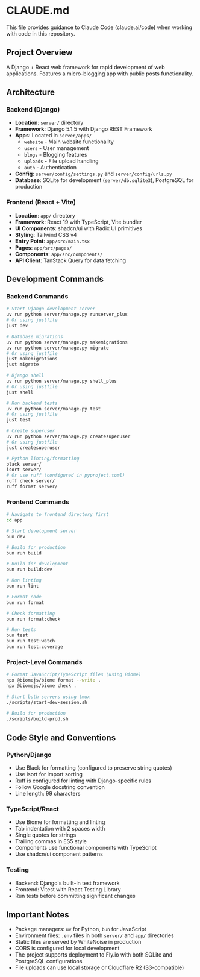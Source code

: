 # CLAUDE.md

This file provides guidance to Claude Code (claude.ai/code) when working with code in this repository.

## Project Overview

A Django + React web framework for rapid development of web applications. Features a micro-blogging app with public posts functionality.

## Architecture

### Backend (Django)
- **Location**: `server/` directory
- **Framework**: Django 5.1.5 with Django REST Framework
- **Apps**: Located in `server/apps/`
  - `website` - Main website functionality
  - `users` - User management
  - `blogs` - Blogging features
  - `uploads` - File upload handling
  - `auth` - Authentication
- **Config**: `server/config/settings.py` and `server/config/urls.py`
- **Database**: SQLite for development (`server/db.sqlite3`), PostgreSQL for production

### Frontend (React + Vite)
- **Location**: `app/` directory
- **Framework**: React 19 with TypeScript, Vite bundler
- **UI Components**: shadcn/ui with Radix UI primitives
- **Styling**: Tailwind CSS v4
- **Entry Point**: `app/src/main.tsx`
- **Pages**: `app/src/pages/`
- **Components**: `app/src/components/`
- **API Client**: TanStack Query for data fetching

## Development Commands

### Backend Commands
```bash
# Start Django development server
uv run python server/manage.py runserver_plus
# Or using justfile
just dev

# Database migrations
uv run python server/manage.py makemigrations
uv run python server/manage.py migrate
# Or using justfile
just makemigrations
just migrate

# Django shell
uv run python server/manage.py shell_plus
# Or using justfile
just shell

# Run backend tests
uv run python server/manage.py test
# Or using justfile
just test

# Create superuser
uv run python server/manage.py createsuperuser
# Or using justfile
just createsuperuser

# Python linting/formatting
black server/
isort server/
# Or use ruff (configured in pyproject.toml)
ruff check server/
ruff format server/
```

### Frontend Commands
```bash
# Navigate to frontend directory first
cd app

# Start development server
bun dev

# Build for production
bun run build

# Build for development
bun run build:dev

# Run linting
bun run lint

# Format code
bun run format

# Check formatting
bun run format:check

# Run tests
bun test
bun run test:watch
bun run test:coverage
```

### Project-Level Commands
```bash
# Format JavaScript/TypeScript files (using Biome)
npx @biomejs/biome format --write .
npx @biomejs/biome check .

# Start both servers using tmux
./scripts/start-dev-session.sh

# Build for production
./scripts/build-prod.sh
```

## Code Style and Conventions

### Python/Django
- Use Black for formatting (configured to preserve string quotes)
- Use isort for import sorting
- Ruff is configured for linting with Django-specific rules
- Follow Google docstring convention
- Line length: 99 characters

### TypeScript/React
- Use Biome for formatting and linting
- Tab indentation with 2 spaces width
- Single quotes for strings
- Trailing commas in ES5 style
- Components use functional components with TypeScript
- Use shadcn/ui component patterns

### Testing
- Backend: Django's built-in test framework
- Frontend: Vitest with React Testing Library
- Run tests before committing significant changes

## Important Notes

- Package managers: `uv` for Python, `bun` for JavaScript
- Environment files: `.env` files in both `server/` and `app/` directories
- Static files are served by WhiteNoise in production
- CORS is configured for local development
- The project supports deployment to Fly.io with both SQLite and PostgreSQL configurations
- File uploads can use local storage or Cloudflare R2 (S3-compatible)